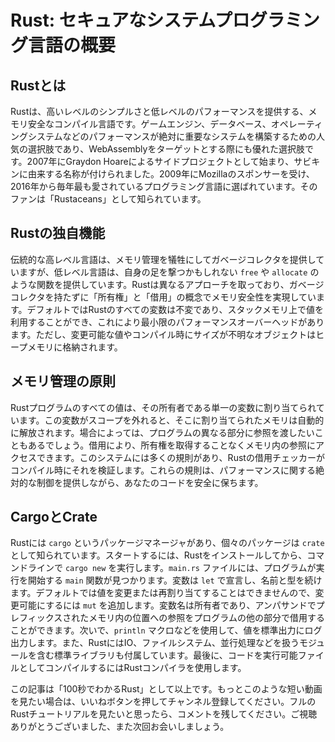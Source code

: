 # Rust: セキュアなシステムプログラミング言語の概要

## Rustとは

Rustは、高いレベルのシンプルさと低レベルのパフォーマンスを提供する、メモリ安全なコンパイル言語です。ゲームエンジン、データベース、オペレーティングシステムなどのパフォーマンスが絶対に重要なシステムを構築するための人気の選択肢であり、WebAssemblyをターゲットとする際にも優れた選択肢です。2007年にGraydon Hoareによるサイドプロジェクトとして始まり、サビキンに由来する名称が付けられました。2009年にMozillaのスポンサーを受け、2016年から毎年最も愛されているプログラミング言語に選ばれています。そのファンは「Rustaceans」として知られています。

## Rustの独自機能

伝統的な高レベル言語は、メモリ管理を犠牲にしてガベージコレクタを提供していますが、低レベル言語は、自身の足を撃つかもしれない `free` や `allocate` のような関数を提供しています。Rustは異なるアプローチを取っており、ガベージコレクタを持たずに「所有権」と「借用」の概念でメモリ安全性を実現しています。デフォルトではRustのすべての変数は不変であり、スタックメモリ上で値を利用することができ、これにより最小限のパフォーマンスオーバーヘッドがあります。ただし、変更可能な値やコンパイル時にサイズが不明なオブジェクトはヒープメモリに格納されます。

## メモリ管理の原則

Rustプログラムのすべての値は、その所有者である単一の変数に割り当てられています。この変数がスコープを外れると、そこに割り当てられたメモリは自動的に解放されます。場合によっては、プログラムの異なる部分に参照を渡したいこともあるでしょう。借用により、所有権を取得することなくメモリ内の参照にアクセスできます。このシステムには多くの規則があり、Rustの借用チェッカーがコンパイル時にそれを検証します。これらの規則は、パフォーマンスに関する絶対的な制御を提供しながら、あなたのコードを安全に保ちます。

## CargoとCrate

Rustには `cargo` というパッケージマネージャがあり、個々のパッケージは `crate` として知られています。スタートするには、Rustをインストールしてから、コマンドラインで `cargo new` を実行します。`main.rs` ファイルには、プログラムが実行を開始する `main` 関数が見つかります。変数は `let` で宣言し、名前と型を続けます。デフォルトでは値を変更または再割り当てすることはできませんので、変更可能にするには `mut` を追加します。変数名は所有者であり、アンパサンドでプレフィックスされたメモリ内の位置への参照をプログラムの他の部分で借用することができます。次いで、`println` マクロなどを使用して、値を標準出力にログ出力します。また、RustにはIO、ファイルシステム、並行処理などを扱うモジュールを含む標準ライブラリも付属しています。最後に、コードを実行可能ファイルとしてコンパイルするにはRustコンパイラを使用します。

この記事は「100秒でわかるRust」として以上です。もっとこのような短い動画を見たい場合は、いいねボタンを押してチャンネル登録してください。フルのRustチュートリアルを見たいと思ったら、コメントを残してください。ご視聴ありがとうございました、また次回お会いしましょう。